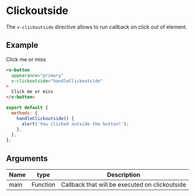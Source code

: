 # Clickoutside <badge text="stable" />

The `v-clickoutside` directive allows to run callback on click out of element.

## Example
<div class="p-3 border rounded-2 my-3 flex">
  <v-button v-clickoutside="handleClickoutside" appearance="primary">Click me or miss</v-button>
</div>


```html
<v-button
  appearance="primary"
  v-clickoutside="handleClickoutside"
>
  Click me or miss
</v-button>
```

```javascript
export default {
  methods: {
    handleClickoutside() {
      alert('You clicked outside the button!');
    },
  },
};
```

<script>
export default {
  methods: {
    handleClickoutside() {
      alert('You clicked outside the button!');
    },
  },
};
</script>

## Arguments
Name     | type       | Description
-------- | -----------| -----
main     | Function   | Callback that will be executed on clickoutside
